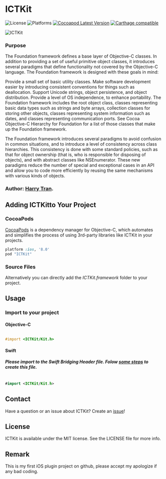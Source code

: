 ICTKit
============

![License](https://cocoapod-badges.herokuapp.com/l/ICTKit/badge.(png|svg))
![Platforms](https://cocoapod-badges.herokuapp.com/p/ICTKit/badge.png)
[![Cocoapod Latest Version](http://img.shields.io/cocoapods/v/ICTKit.svg?style=flat)](https://cocoapods.org/?q=ICTKit)
[![Carthage compatible](https://img.shields.io/badge/Carthage-compatible-4BC51D.svg?style=flat)](https://github.com/Carthage/Carthage)

<p align="left" >
  <img src="https://github.com/ngocbinh02/ICTKit/blob/master/demo.jpeg?raw=true" alt="ICTKit" title="ICTKit">
</p>

### Purpose

The Foundation framework defines a base layer of Objective-C classes. In addition to providing a set of useful primitive object classes, it introduces several paradigms that define functionality not covered by the Objective-C language. The Foundation framework is designed with these goals in mind:

Provide a small set of basic utility classes.
Make software development easier by introducing consistent conventions for things such as deallocation.
Support Unicode strings, object persistence, and object distribution.
Provide a level of OS independence, to enhance portability.
The Foundation framework includes the root object class, classes representing basic data types such as strings and byte arrays, collection classes for storing other objects, classes representing system information such as dates, and classes representing communication ports. See Cocoa Objective-C Hierarchy for Foundation for a list of those classes that make up the Foundation framework.

The Foundation framework introduces several paradigms to avoid confusion in common situations, and to introduce a level of consistency across class hierarchies. This consistency is done with some standard policies, such as that for object ownership (that is, who is responsible for disposing of objects), and with abstract classes like NSEnumerator. These new paradigms reduce the number of special and exceptional cases in an API and allow you to code more efficiently by reusing the same mechanisms with various kinds of objects.

### Author: [Harry Tran](https://github.com/ichitech/).

## Adding ICTKitto Your Project

### CocoaPods

[CocoaPods](http://cocoapods.org) is a dependency manager for Objective-C, which automates and simplifies the process of using 3rd-party libraries like ICTKit in your projects.

```ruby
platform :ios, '8.0'
pod "ICTKit"
```

### Source Files

Alternatively you can directly add the *ICTKit.framework* folder to your project.

## Usage

### Import to your project

#### Objective-C
```objective-c

#import <ICTKit/Kit.h>
```

#### Swift
##### Please import to the Swift Bridging Header file. Folow [some steps](https://mycodetips.com/ios/manually-adding-swift-bridging-header-1290.html) to create this file.
```swift

#import <ICTKit/Kit.h>
```

## Contact
Have a question or an issue about ICTKit? Create an [issue](https://github.com/ichitech/ICTKit/issues/new)!

## License
ICTKit is available under the MIT license. See the LICENSE file for more info.

## Remark
This is my first iOS plugin project on github, please accept my apologize if any bad coding.
